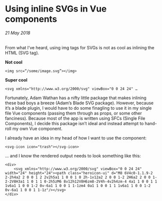 # Using inline SVGs in Vue components
###### 21 May 2018

From what I’ve heard, using img tags for SVGs is not as cool as inlining the HTML (SVG tag).

<b>Not cool</b>
```
<img src=“/some/image.svg”></img>
```

<b>Super cool</b>
```
<svg xmlns="http://www.w3.org/2000/svg" viewBox="0 0 24 24" …
```

Fortunately, Adam Wathan has a nifty little package that makes inlining these bad boys a breeze (Adam’s Blade SVG package). However, because it’s a blade plugin, I would have to do some finagling to use it in my single file Vue components (passing them through as props, or some other fanciness). Because most of the app is written using SFCs (Single File Components), I decide this package isn’t ideal and instead attempt to hand-roll my own Vue component.

I already have an idea in my head of how I want to use the component:

```
<svg-icon icon="trash"></svg-icon>  
```

… and I know the rendered output needs to look something like this:

```
<div>  
    <svg xmlns="http://www.w3.org/2000/svg" viewBox="0 0 24 24" width="24" height="24"><path class="heroicon-ui" d="M8 6V4c0-1.1.9-2 2-2h4a2 2 0 0 1 2 2v2h5a1 1 0 0 1 0 2h-1v12a2 2 0 0 1-2 2H6a2 2 0 0 1-2-2V8H3a1 1 0 1 1 0-2h5zM6 8v12h12V8H6zm8-2V4h-4v2h4zm-4 4a1 1 0 0 1 1 1v6a1 1 0 0 1-2 0v-6a1 1 0 0 1 1-1zm4 0a1 1 0 0 1 1 1v6a1 1 0 0 1-2 0v-6a1 1 0 0 1 1-1z"/></svg>
</div>  
```
